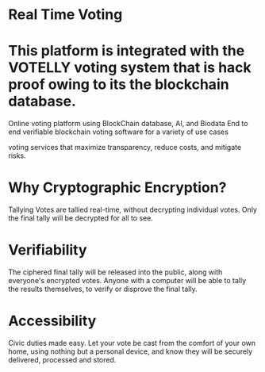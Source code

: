 # Real Time Voting

# This platform is integrated with the VOTELLY voting system that is hack proof owing to its the blockchain database.

Online voting platform using BlockChain database, AI, and Biodata End to end verifiable blockchain voting software for a variety of use cases

voting services that maximize transparency, reduce costs, and mitigate risks.

# Why Cryptographic Encryption?

Tallying Votes are tallied real-time, without decrypting individual votes. Only the final tally will be decrypted for all to see.

# Verifiability
The ciphered final tally will be released into the public, along with everyone's encrypted votes. Anyone with a computer will be able to tally the results themselves, to verify or disprove the final tally.

# Accessibility
 Civic duties made easy. Let your vote be cast from the comfort of your own home, using nothing but a personal device, and know they will be securely delivered, processed and stored.



